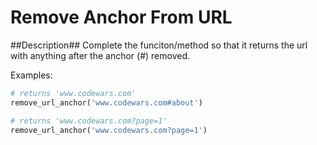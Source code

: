 Remove Anchor From URL
======

##Description##
Complete the funciton/method so that it returns the url with anything after the anchor (#) removed.

Examples:
```python
# returns 'www.codewars.com'
remove_url_anchor('www.codewars.com#about')

# returns 'www.codewars.com?page=1'
remove_url_anchor('www.codewars.com?page=1')
```

